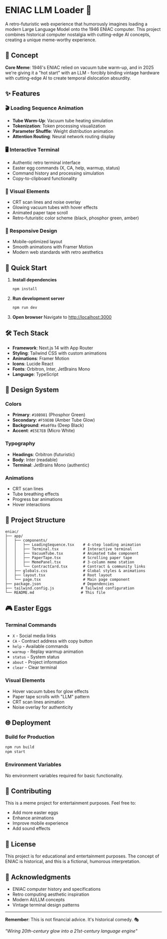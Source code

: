 # ENIAC LLM Loader 🚀

A retro-futuristic web experience that humorously imagines loading a modern Large Language Model onto the 1946 ENIAC computer. This project combines historical computer nostalgia with cutting-edge AI concepts, creating a unique meme-worthy experience.

## 🎯 Concept

**Core Meme**: 1946's ENIAC relied on vacuum tube warm-up, and in 2025 we're giving it a "hot start" with an LLM - forcibly binding vintage hardware with cutting-edge AI to create temporal dislocation absurdity.

## ✨ Features

### 🎬 Loading Sequence Animation
- **Tube Warm-Up**: Vacuum tube heating simulation
- **Tokenization**: Token processing visualization  
- **Parameter Shuffle**: Weight distribution animation
- **Attention Routing**: Neural network routing display

### 🖥️ Interactive Terminal
- Authentic retro terminal interface
- Easter egg commands (X, CA, help, warmup, status)
- Command history and processing simulation
- Copy-to-clipboard functionality

### 🎨 Visual Elements
- CRT scan lines and noise overlay
- Glowing vacuum tubes with hover effects
- Animated paper tape scroll
- Retro-futuristic color scheme (black, phosphor green, amber)

### 📱 Responsive Design
- Mobile-optimized layout
- Smooth animations with Framer Motion
- Modern web standards with retro aesthetics

## 🚀 Quick Start

1. **Install dependencies**
   ```bash
   npm install
   ```

2. **Run development server**
   ```bash
   npm run dev
   ```

3. **Open browser**
   Navigate to [http://localhost:3000](http://localhost:3000)

## 🛠️ Tech Stack

- **Framework**: Next.js 14 with App Router
- **Styling**: Tailwind CSS with custom animations
- **Animations**: Framer Motion
- **Icons**: Lucide React
- **Fonts**: Orbitron, Inter, JetBrains Mono
- **Language**: TypeScript

## 🎨 Design System

### Colors
- **Primary**: `#10B981` (Phosphor Green)
- **Secondary**: `#F59E0B` (Amber Tube Glow)
- **Background**: `#0a0f0a` (Deep Black)
- **Accent**: `#E5E7EB` (Micro White)

### Typography
- **Headings**: Orbitron (futuristic)
- **Body**: Inter (readable)
- **Terminal**: JetBrains Mono (authentic)

### Animations
- CRT scan lines
- Tube breathing effects
- Progress bar animations
- Hover interactions

## 📁 Project Structure

```
eniac/
├── app/
│   ├── components/
│   │   ├── LoadingSequence.tsx    # 4-step loading animation
│   │   ├── Terminal.tsx           # Interactive terminal
│   │   ├── VacuumTube.tsx         # Animated tube component
│   │   ├── PaperTape.tsx          # Scrolling paper tape
│   │   ├── MemePanel.tsx          # 3-column meme station
│   │   └── ContractCard.tsx       # Contract & community links
│   ├── globals.css                # Global styles & animations
│   ├── layout.tsx                 # Root layout
│   └── page.tsx                   # Main page component
├── package.json                   # Dependencies
├── tailwind.config.js            # Tailwind configuration
└── README.md                     # This file
```

## 🎮 Easter Eggs

### Terminal Commands
- `X` - Social media links
- `CA` - Contract address with copy button
- `help` - Available commands
- `warmup` - Replay warmup animation
- `status` - System status
- `about` - Project information
- `clear` - Clear terminal

### Visual Elements
- Hover vacuum tubes for glow effects
- Paper tape scrolls with "LLM" pattern
- CRT scan lines animation
- Noise overlay for authenticity

## 🌐 Deployment

### Build for Production
```bash
npm run build
npm start
```

### Environment Variables
No environment variables required for basic functionality.

## 🤝 Contributing

This is a meme project for entertainment purposes. Feel free to:
- Add more easter eggs
- Enhance animations
- Improve mobile experience
- Add sound effects

## 📜 License

This project is for educational and entertainment purposes. The concept of ENIAC is historical, and this is a fictional, humorous interpretation.

## 🙏 Acknowledgments

- ENIAC computer history and specifications
- Retro computing aesthetic inspiration
- Modern AI/LLM concepts
- Vintage terminal design patterns

---

**Remember**: This is not financial advice. It's historical comedy. 🎭

*"Wiring 20th-century glow into a 21st-century language engine"*
